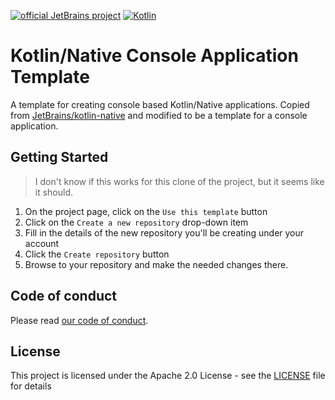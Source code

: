 [![official JetBrains project](https://jb.gg/badges/official-plastic.svg)](https://confluence.jetbrains.com/display/ALL/JetBrains+on+GitHub)
[![Kotlin](https://img.shields.io/badge/Kotlin-1.9.20-blue.svg?style=flat&logo=kotlin)](https://kotlinlang.org)

# Kotlin/Native Console Application Template

A template for creating console based Kotlin/Native applications.
Copied from [JetBrains/kotlin-native](https://github.com/Kotlin/kmp-native-wizard) and modified to be a template for a
console application. 

## Getting Started

> I don't know if this works for this clone of the project, but it seems like it should.

1. On the project page, click on the `Use this template` button
2. Click on the `Create a new repository` drop-down item
3. Fill in the details of the new repository you'll be creating under your account
4. Click the `Create repository` button
5. Browse to your repository and make the needed changes there.

## Code of conduct

Please read [our code of conduct](https://github.com/jetbrains#code-of-conduct).

## License

This project is licensed under the Apache 2.0 License - see the [LICENSE](LICENSE) file for details
